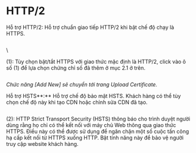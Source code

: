 # HTTP/2

Hỗ trợ HTTP/2: Hỗ trợ chuẩn giao tiếp HTTP/2 khi bật chế độ chạy là HTTPS.

&#x20;   &#x20;

<figure><img src="https://docs.vngcloud.vn/download/attachments/36045489/image2021-11-17_14-4-13.png?version=1&#x26;modificationDate=1637132654000&#x26;api=v2" alt=""><figcaption></figcaption></figure>

\


(1): Tùy chọn bật/tắt HTTPS với giao thức mặc định là HTTP/2, click vào ô số (1) để lựa chọn chứng chỉ số đã thêm ở mục 2.1 ở trên.



&#x20;   &#x20;

<figure><img src="https://docs.vngcloud.vn/download/thumbnails/36045489/image2021-11-17_14-4-52.png?version=1&#x26;modificationDate=1637132693000&#x26;api=v2" alt=""><figcaption></figcaption></figure>

&#x20;    _Chức năng \[Add New] sẽ chuyển tới trang Upload Certificate._

Hỗ trợ HSTS**:** Hỗ trợ chế độ bảo mật HSTS. Khách hàng có thể tùy chọn chế độ này khi tạo CDN hoặc chỉnh sửa CDN đã tạo.

&#x20;   &#x20;

<figure><img src="https://docs.vngcloud.vn/download/attachments/36045489/image2021-11-17_14-5-47.png?version=1&#x26;modificationDate=1637132747000&#x26;api=v2" alt=""><figcaption></figcaption></figure>

&#x20;    (2): HTTP Strict Transport Security (HSTS) thông báo cho trình duyệt người dùng rằng họ chỉ có thể kết nối với máy chủ Web thông qua giao thức HTTPS. Điều này có thể được sử dụng để ngăn chặn một số cuộc tấn công hạ cấp kết nối từ HTTPS xuống HTTP. Bật tính năng này để bảo vệ người truy cập website khách hàng.

